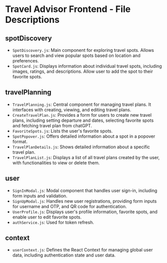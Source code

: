 # Travel Advisor Frontend - File Descriptions

## spotDiscovery

- `SpotDiscovery.js`: Main component for exploring travel spots. Allows users to search and view popular spots based on location and preferences.
- `SpotCard.js`: Displays information about individual travel spots, including images, ratings, and descriptions. Allow user to add the spot to their favorite spots.

## travelPlanning

- `TravelPlanning.js`: Central component for managing travel plans. It interfaces with creating, viewing, and editing travel plans.
- `CreateTravelPlan.js`: Provides a form for users to create new travel plans, including setting departure and dates, selecting favorite spots and fetching travel plan from chatGPT.
- `FavoriteSpots.js`: Lists the user's favorite spots.
- `SpotPopover.js`: Offers detailed information about a spot in a popover format.
- `TravelPlanDetails.js`: Shows detailed information about a specific travel plan.
- `TravelPlanList.js`: Displays a list of all travel plans created by the user, with functionalities to view or delete them.

## user

- `SignInModal.js`: Modal component that handles user sign-in, including form inputs and validation.
- `SignUpModal.js`: Handles new user registrations, providing form inputs for username and OTP, and QR code for authentication.
- `UserProfile.js`: Displays user's profile information, favorite spots, and enable user to edit favorite spots.
- `authService.js`: Used for token refresh.

## context

- `userContext.js`: Defines the React Context for managing global user data, including authentication state and user data.


